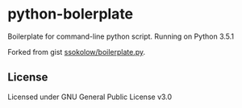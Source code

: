 # python-bolerplate
Boilerplate for command-line python script. Running on Python 3.5.1

Forked from gist [ssokolow/boilerplate.py](https://gist.github.com/ssokolow/151572).

## License
Licensed under GNU General Public License v3.0

